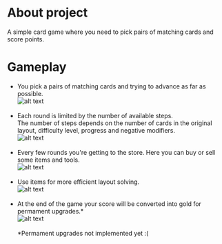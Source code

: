 # About project<br>
A simple card game where you need to pick pairs of matching cards and score points.<br>
# Gameplay<br>
- You pick a pairs of matching cards and trying to advance as far as possible.<br>
![alt text](https://github.com/AlSG00/MemoryCards_Next/blob/master/img/gameplay_1.gif)<br><br>
- Each round is limited by the number of available steps. <br>
The number of steps depends on the number of cards in the original layout, difficulty level, progress and negative modifiers.<br>
![alt text](https://github.com/AlSG00/MemoryCards_Next/blob/master/img/gameplay_2.gif)<br><br>
- Every few rounds you're getting to the store. Here you can buy or sell some items and tools.<br>
![alt text](https://github.com/AlSG00/MemoryCards_Next/blob/master/img/gameplay_3.gif)<br><br>
- Use items for more efficient layout solving.<br>
![alt text](https://github.com/AlSG00/MemoryCards_Next/blob/master/img/gameplay_4.gif)<br><br>
- At the end of the game your score will be converted into gold for permament upgrades.*<br>
![alt text](https://github.com/AlSG00/MemoryCards_Next/blob/master/img/gameplay_5.gif)<br><br>
*Permament upgrades not implemented yet :(